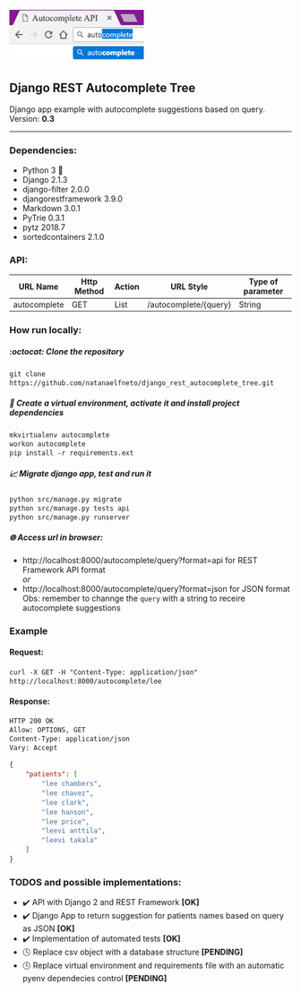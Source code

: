 <p>
  <a href="#">
    <img 
      alt="autocomplete" 
      src="https://raw.githubusercontent.com/natanaelfneto/django_rest_autocomplete_tree/master/assets/autocomplete-img.png"
      width="240"/>
  </a>
</p>

## Django REST Autocomplete Tree
Django app example with autocomplete suggestions based on query.\
Version: **0.3**
***

### Dependencies:
- Python 3 :snake:
- Django 2.1.3
- django-filter 2.0.0
- djangorestframework 3.9.0
- Markdown 3.0.1
- PyTrie 0.3.1
- pytz 2018.7
- sortedcontainers 2.1.0

### API:

| URL Name      | Http Method   | Action    | URL Style             | Type of parameter |
| ---           | ---           | ---       | ---                   | ---               |
| autocomplete  | GET           | List      | /autocomplete/{query} | String            |

### How run locally:
##### :octocat: Clone the repository
```shell
git clone https://github.com/natanaelfneto/django_rest_autocomplete_tree.git
```
##### :space_invader: Create a virtual environment, activate it and install project dependencies
```shell
mkvirtualenv autocomplete
workon autocomplete
pip install -r requirements.ext
```
##### :chart_with_upwards_trend: Migrate django app, test and run it
```shell
python src/manage.py migrate
python src/manage.py tests api
python src/manage.py runserver
```
##### :globe_with_meridians: Access url in browser:
- http://localhost:8000/autocomplete/query?format=api for REST Framework API format\
_or_
- http://localhost:8000/autocomplete/query?format=json for JSON format\
Obs: remember to channge the `query` with a string to receire autocomplete suggestions

### Example

#### Request:
```Shell
curl -X GET -H "Content-Type: application/json" http://localhost:8000/autocomplete/lee
```

#### Response:
```ShellSession
HTTP 200 OK
Allow: OPTIONS, GET
Content-Type: application/json
Vary: Accept
```
```json
{
    "patients": [
        "lee chambers",
        "lee chavez",
        "lee clark",
        "lee hanson",
        "lee price",
        "leevi anttila",
        "leevi takala"
    ]
}
```

### TODOS and possible implementations:
- :heavy_check_mark: API with Django 2 and REST Framework **[OK]**
- :heavy_check_mark: Django App to return suggestion for patients names based on query as JSON **[OK]**
- :heavy_check_mark: Implementation of automated tests **[OK]**
- :clock4: Replace csv object with a database structure **[PENDING]**
- :clock4: Replace virtual environment and requirements file with an automatic pyenv dependecies control **[PENDING]**

